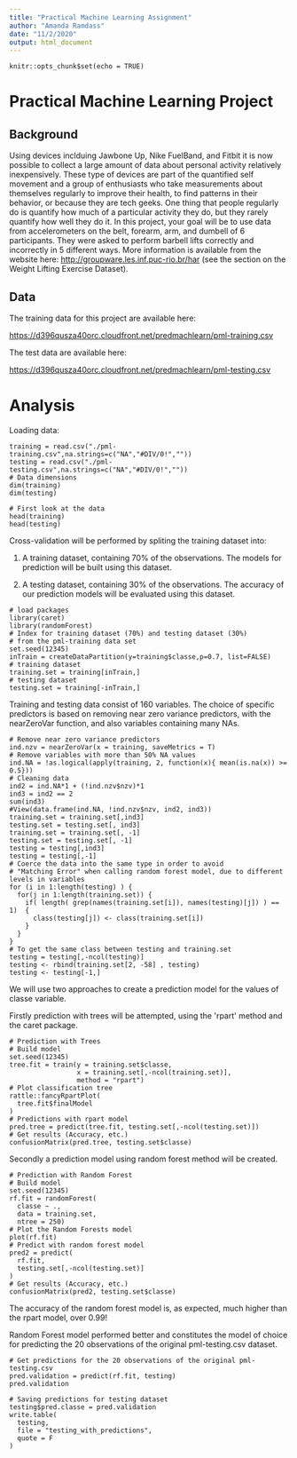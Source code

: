 ```yaml
---
title: "Practical Machine Learning Assignment"
author: "Amanda Ramdass"
date: "11/2/2020"
output: html_document
---
```

```{r setup, include=FALSE}
knitr::opts_chunk$set(echo = TRUE)
```

# Practical Machine Learning Project

## Background

Using devices inclduing Jawbone Up, Nike FuelBand, and Fitbit it is now possible to collect a large amount of data about personal activity relatively inexpensively. These type of devices are part of the quantified self movement and a group of enthusiasts who take measurements about themselves regularly to improve their health, to find patterns in their behavior, or because they are tech geeks. One thing that people regularly do is quantify how much of a particular activity they do, but they rarely quantify how well they do it. In this project, your goal will be to use data from accelerometers on the belt, forearm, arm, and dumbell of 6 participants. They were asked to perform barbell lifts correctly and incorrectly in 5 different ways. More information is available from the website here: http://groupware.les.inf.puc-rio.br/har (see the section on the Weight Lifting Exercise Dataset).

## Data

The training data for this project are available here:

https://d396qusza40orc.cloudfront.net/predmachlearn/pml-training.csv

The test data are available here:

https://d396qusza40orc.cloudfront.net/predmachlearn/pml-testing.csv

# Analysis

Loading data:

```{r load data, warning=FALSE, message=FALSE, echo=TRUE}
training = read.csv("./pml-training.csv",na.strings=c("NA","#DIV/0!",""))
testing = read.csv("./pml-testing.csv",na.strings=c("NA","#DIV/0!",""))
# Data dimensions
dim(training)
dim(testing)
```

```{r first look, warning=FALSE, message=FALSE, eval= FALSE}
# First look at the data
head(training)
head(testing)
```

Cross-validation will be performed by spliting the training dataset into:

1) A training dataset, containing 70% of the observations. The models for prediction will be built using this dataset.

2) A testing dataset, containing 30% of the observations. The accuracy of our prediction models will be evaluated using this dataset.

```{r cross-validation, warning=FALSE, message=FALSE, echo=TRUE}
# load packages
library(caret)
library(randomForest)
# Index for training dataset (70%) and testing dataset (30%) 
# from the pml-training data set
set.seed(12345)
inTrain = createDataPartition(y=training$classe,p=0.7, list=FALSE)
# training dataset
training.set = training[inTrain,]
# testing dataset
testing.set = training[-inTrain,]
```

Training and testing data consist of 160 variables. The choice of specific predictors is based on removing near zero variance predictors, with the nearZeroVar function, and also variables containing many NAs.

```{r clean data, warning=FALSE, message=FALSE, echo=TRUE}
# Remove near zero variance predictors
ind.nzv = nearZeroVar(x = training, saveMetrics = T)
# Remove variables with more than 50% NA values
ind.NA = !as.logical(apply(training, 2, function(x){ mean(is.na(x)) >= 0.5}))
# Cleaning data
ind2 = ind.NA*1 + (!ind.nzv$nzv)*1
ind3 = ind2 == 2
sum(ind3)
#View(data.frame(ind.NA, !ind.nzv$nzv, ind2, ind3))
training.set = training.set[,ind3]
testing.set = testing.set[, ind3]
training.set = training.set[, -1]
testing.set = testing.set[, -1]
testing = testing[,ind3]
testing = testing[,-1]
# Coerce the data into the same type in order to avoid
# "Matching Error" when calling random forest model, due to different levels in variables
for (i in 1:length(testing) ) {
  for(j in 1:length(training.set)) {
    if( length( grep(names(training.set[i]), names(testing)[j]) ) == 1)  {
      class(testing[j]) <- class(training.set[i])
    }      
  }      
}
# To get the same class between testing and training.set
testing = testing[,-ncol(testing)]
testing <- rbind(training.set[2, -58] , testing)
testing <- testing[-1,]
```

We will use two approaches to create a prediction model for the values of classe variable. 

Firstly prediction with trees will be attempted, using the 'rpart' method and the caret package.

```{r prediction with trees, warning=FALSE, message=FALSE, echo=TRUE}
# Prediction with Trees
# Build model
set.seed(12345)
tree.fit = train(y = training.set$classe,
                 x = training.set[,-ncol(training.set)],
                 method = "rpart")
# Plot classification tree
rattle::fancyRpartPlot(
  tree.fit$finalModel
)
# Predictions with rpart model
pred.tree = predict(tree.fit, testing.set[,-ncol(testing.set)])
# Get results (Accuracy, etc.)
confusionMatrix(pred.tree, testing.set$classe)
```

Secondly a prediction model using random forest method will be created.

```{r random forest, warning=FALSE, message=FALSE, echo=TRUE}
# Prediction with Random Forest
# Build model
set.seed(12345)
rf.fit = randomForest(
  classe ~ .,
  data = training.set,
  ntree = 250)
# Plot the Random Forests model
plot(rf.fit)
# Predict with random forest model
pred2 = predict(
  rf.fit,
  testing.set[,-ncol(testing.set)]
)
# Get results (Accuracy, etc.)
confusionMatrix(pred2, testing.set$classe)
```

The accuracy of the random forest model is, as expected, much higher than the rpart model, over 0.99!

Random Forest model performed better and constitutes the model of choice for predicting the 20 observations of the original pml-testing.csv dataset.

```{r pml-testing predictions, warning=FALSE, message=FALSE, echo=TRUE}
# Get predictions for the 20 observations of the original pml-testing.csv
pred.validation = predict(rf.fit, testing)
pred.validation
```

```{r saving results, warning=FALSE, message=FALSE, echo=TRUE, eval = FALSE}
# Saving predictions for testing dataset
testing$pred.classe = pred.validation
write.table(
  testing,
  file = "testing_with_predictions",
  quote = F
)
```
